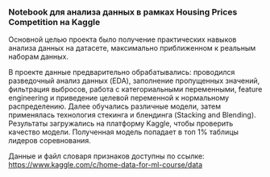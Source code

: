 ### Notebook для анализа данных в рамках Housing Prices Competition на Kaggle

Основной целью проекта было получение практических навыков анализа данных на датасете, максимально приближенном к реальным наборам данных.

В проекте данные предварительно обрабатывались: проводился разведочный анализ данных (EDA), заполнение пропущенных значений, фильтрация выбросов,
работа с категориальными переменными, feature engineering и приведение целевой переменной к нормальному распределению. Далее обучались различные
модели, затем применялась технология стекинга и блендинга (Stacking and Blending). Результаты загружались на платформу Kaggle, чтобы проверить
качество модели. Полученная модель попадает в топ 1% таблицы лидеров соревнования.

Данные и файл словаря признаков доступны по ссылке: https://www.kaggle.com/c/home-data-for-ml-course/data